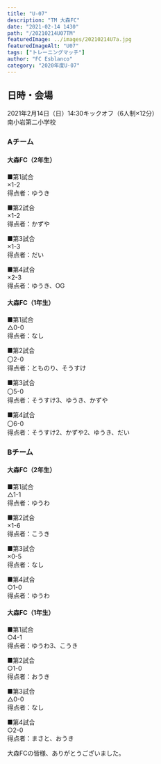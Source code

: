 ```yaml
---
title: "U-07"
description: "TM 大森FC"
date: "2021-02-14 1430"
path: "/20210214U07TM"
featuredImage: ../images/20210214U7a.jpg
featuredImageAlt: "U07"
tags: ["トレーニングマッチ"]
author: "FC Esblanco"
category: "2020年度U-07"
---
```


## 日時・会場

2021年2月14日（日）14:30キックオフ（6人制×12分）<br>
南小岩第二小学校

### Aチーム

#### 大森FC（2年生）

■第1試合<br>
×1-2<br>
得点者：ゆうき

■第2試合<br>
×1-2<br>
得点者：かずや

■第3試合<br>
×1-3<br>
得点者：だい

■第4試合<br>
×2-3<br>
得点者：ゆうき、OG

#### 大森FC（1年生）

■第1試合<br>
△0-0<br>
得点者：なし

■第2試合<br>
〇2-0<br>
得点者：とものり、そうすけ

■第3試合<br>
〇5-0<br>
得点者：そうすけ3、ゆうき、かずや

■第4試合<br>
〇6-0<br>
得点者：そうすけ2、かずや2、ゆうき、だい


### Bチーム

#### 大森FC（2年生）

■第1試合<br>
△1-1<br>
得点者：ゆうわ

■第2試合<br>
×1-6<br>
得点者：こうき

■第3試合<br>
×0-5<br>
得点者：なし

■第4試合<br>
○1-0<br>
得点者：ゆうわ

#### 大森FC（1年生）

■第1試合<br>
○4-1<br>
得点者：ゆうわ3、こうき

■第2試合<br>
○1-0<br>
得点者：おうき

■第3試合<br>
△0-0<br>
得点者：なし

■第4試合<br>
○2-0<br>
得点者：まさと、おうき


大森FCの皆様、ありがとうございました。
